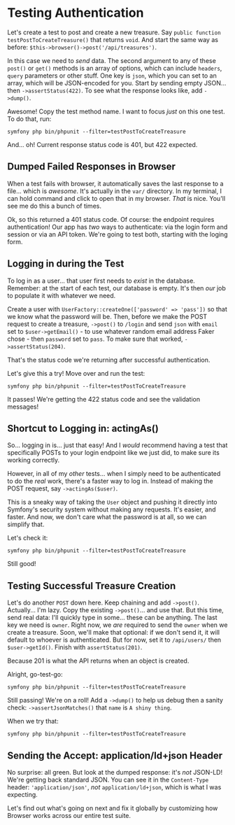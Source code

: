 # Testing Authentication

Let's create a test to post and create a new treasure. Say
`public function testPostToCreateTreasure()` that returns `void`. And start the
same way as before: `$this->browser()->post('/api/treasures')`.

In this case we need to *send* data. The second argument to any of these
`post()` or `get()` methods is an array of options, which can include `headers`,
`query` parameters or other stuff. One key is `json`, which you can set to an array,
which will be JSON-encoded for you. Start by sending empty JSON... then
`->assertStatus(422)`. To see what the response looks like, add `->dump()`.

Awesome! Copy the test method name. I want to focus *just* on this one test. To
do that, run:

```terminal
symfony php bin/phpunit --filter=testPostToCreateTreasure
```

And... oh! Current response status code is 401, but 422 expected.

## Dumped Failed Responses in Browser

When a test fails with browser, it automatically saves the last response
to a file... which is *awesome*. It's actually in the `var/` directory. In my
terminal, I can hold command and click to open that in my browser. *That* is nice.
You'll see me do this a bunch of times.

Ok, so this returned a 401 status code. Of course: the endpoint requires authentication!
Our app has *two* ways to authenticate: via the login form and session or via
an API token. We're going to test both, starting with the loging form.

## Logging in during the Test

To log in as a user... that user first needs to *exist* in the database.
Remember: at the start of each test, our database is empty. It's then *our*
job to populate it with whatever we need.

Create a user with `UserFactory::createOne(['password' => 'pass'])` so that we
know what the password will be. Then, before we make the POST request to create
a treasure, `->post()` to `/login` and send `json` with `email` set to
`$user->getEmail()` - to use whatever random email address Faker chose -
then `password` set to `pass`. To make sure that worked, `->assertStatus(204)`.

That's the status code we're returning after successful authentication.

Let's give this a try! Move over and run the test:

```terminal-silent
symfony php bin/phpunit --filter=testPostToCreateTreasure
```

It passes! We're getting the 422 status code and see the validation messages!

## Shortcut to Logging in: actingAs()

So... logging in is... just that easy! And I *would* recommend having a test that
specifically POSTs to your login endpoint like we just did, to make sure its
working correctly.

However, in all of my *other* tests... when I simply need to be authenticated to
do the *real* work, there's a faster way to log in. Instead of making the POST
request, say `->actingAs($user)`.

This is a sneaky way of taking the `User` object and pushing it directly into
Symfony's security system without making any requests. It's easier, and faster.
And now, we don't care what the password is at all, so we can simplify that.

Let's check it:

```terminal-silent
symfony php bin/phpunit --filter=testPostToCreateTreasure
```

Still good!

## Testing Successful Treasure Creation

Let's do another `POST` down here. Keep chaining and add
`->post()`. Actually... I'm lazy. Copy the existing `->post()`... and use that.
But this time, send real data: I'll quickly type in some... these can be anything.
The last key we need is `owner`. Right now, we *are* required to send the `owner`
when we create a treasure. Soon, we'll make that optional: if we don't send it,
it will default to whoever is authenticated. But for now, set it to `/api/users/`
then `$user->getId()`. Finish with `assertStatus(201)`.

Because 201 is what the API returns when an object is created.

Alright, go-test-go:

```terminal-silent
symfony php bin/phpunit --filter=testPostToCreateTreasure
```

Still passing! We're on a roll! Add a `->dump()` to help us debug then a
sanity check: `->assertJsonMatches()` that `name` is `A shiny thing`.

When we try that:

```terminal-silent
symfony php bin/phpunit --filter=testPostToCreateTreasure
```

## Sending the Accept: application/ld+json Header

No surprise: all green. But look at the dumped response: it's *not* JSON-LD!
We're getting back standard JSON. You can see it in the `Content-Type`
header: `'application/json'`, *not* `application/ld+json`, which is what I
was expecting.

Let's find out what's going on next and fix it globally by customizing how Browser
works across our entire test suite.
